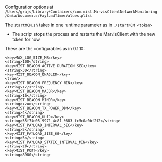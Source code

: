 Configuration options at `/Users/grajs/Library/Containers/com.mist.MarvisClientNetworkMonitoring/Data/Documents/PayloadTimerValues.plist`

The `startMCM.sh` takes in one runtime parameter as in `./startMCM <token>`
  - The script stops the process and restarts the MarvisClient with the new token for now

These are the configurables as in 0.1.10:
```
<key>MAX_LOG_SIZE_MB</key>
<string>100</string>
<key>MIST_BEACON_ACTIVE_DURATION_SEC</key>
<string>30</string>
<key>MIST_BEACON_ENABLED</key>
<true/>
<key>MIST_BEACON_FREQUENCY_MIN</key>
<string>1</string>
<key>MIST_BEACON_MAJOR</key>
<string>16</string>
<key>MIST_BEACON_MINOR</key>
<string>1200</string>
<key>MIST_BEACON_TX_POWER_DBM</key>
<string>4</string>
<key>MIST_BEACON_UUID</key>
<string>55f75c05-9972-4c81-9883-fc5c0a0bf292</string>
<key>MIST_PAYLOAD_INTERVAL_SEC</key>
<string>5</string>
<key>MIST_PAYLOAD_SIZE_KB</key>
<string>5</string>
<key>MIST_PAYLOAD_STATIC_INTERVAL_MIN</key>
<string>20</string>
<key>MIST_PORT</key>
<string>8980</string>
```
